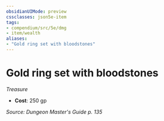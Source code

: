 ```yaml
---
obsidianUIMode: preview
cssclasses: json5e-item
tags:
- compendium/src/5e/dmg
- item/wealth
aliases: 
- "Gold ring set with bloodstones"
---
```

# Gold ring set with bloodstones
*Treasure*  

- **Cost**: 250 gp

*Source: Dungeon Master's Guide p. 135*